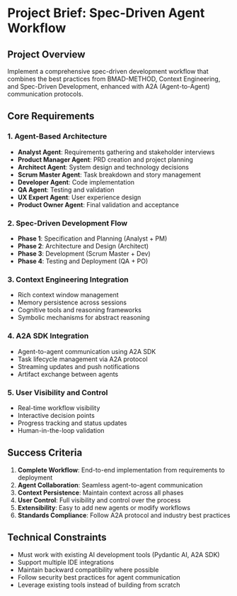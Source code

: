 # Project Brief: Spec-Driven Agent Workflow

## Project Overview
Implement a comprehensive spec-driven development workflow that combines the best practices from BMAD-METHOD, Context Engineering, and Spec-Driven Development, enhanced with A2A (Agent-to-Agent) communication protocols.

## Core Requirements

### 1. Agent-Based Architecture
- **Analyst Agent**: Requirements gathering and stakeholder interviews
- **Product Manager Agent**: PRD creation and project planning
- **Architect Agent**: System design and technology decisions
- **Scrum Master Agent**: Task breakdown and story management
- **Developer Agent**: Code implementation
- **QA Agent**: Testing and validation
- **UX Expert Agent**: User experience design
- **Product Owner Agent**: Final validation and acceptance

### 2. Spec-Driven Development Flow
- **Phase 1**: Specification and Planning (Analyst + PM)
- **Phase 2**: Architecture and Design (Architect)
- **Phase 3**: Development (Scrum Master + Dev)
- **Phase 4**: Testing and Deployment (QA + PO)

### 3. Context Engineering Integration
- Rich context window management
- Memory persistence across sessions
- Cognitive tools and reasoning frameworks
- Symbolic mechanisms for abstract reasoning

### 4. A2A SDK Integration
- Agent-to-agent communication using A2A SDK
- Task lifecycle management via A2A protocol
- Streaming updates and push notifications
- Artifact exchange between agents

### 5. User Visibility and Control
- Real-time workflow visibility
- Interactive decision points
- Progress tracking and status updates
- Human-in-the-loop validation

## Success Criteria
1. **Complete Workflow**: End-to-end implementation from requirements to deployment
2. **Agent Collaboration**: Seamless agent-to-agent communication
3. **Context Persistence**: Maintain context across all phases
4. **User Control**: Full visibility and control over the process
5. **Extensibility**: Easy to add new agents or modify workflows
6. **Standards Compliance**: Follow A2A protocol and industry best practices

## Technical Constraints
- Must work with existing AI development tools (Pydantic AI, A2A SDK)
- Support multiple IDE integrations
- Maintain backward compatibility where possible
- Follow security best practices for agent communication
- Leverage existing tools instead of building from scratch 